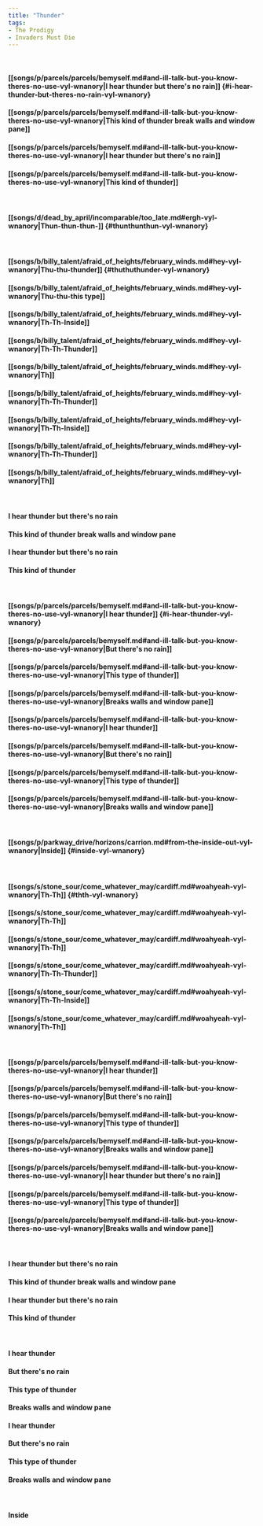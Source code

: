 ```yaml
---
title: "Thunder"
tags:
- The Prodigy
- Invaders Must Die
---
```

&nbsp;
#### [[songs/p/parcels/parcels/bemyself.md#and-ill-talk-but-you-know-theres-no-use-vyl-wnanory|I hear thunder but there's no rain]] {#i-hear-thunder-but-theres-no-rain-vyl-wnanory}
#### [[songs/p/parcels/parcels/bemyself.md#and-ill-talk-but-you-know-theres-no-use-vyl-wnanory|This kind of thunder break walls and window pane]]
#### [[songs/p/parcels/parcels/bemyself.md#and-ill-talk-but-you-know-theres-no-use-vyl-wnanory|I hear thunder but there's no rain]]
#### [[songs/p/parcels/parcels/bemyself.md#and-ill-talk-but-you-know-theres-no-use-vyl-wnanory|This kind of thunder]]
&nbsp;
#### [[songs/d/dead_by_april/incomparable/too_late.md#ergh-vyl-wnanory|Thun-thun-thun-]] {#thunthunthun-vyl-wnanory}
&nbsp;
#### [[songs/b/billy_talent/afraid_of_heights/february_winds.md#hey-vyl-wnanory|Thu-thu-thunder]] {#thuthuthunder-vyl-wnanory}
#### [[songs/b/billy_talent/afraid_of_heights/february_winds.md#hey-vyl-wnanory|Thu-thu-this type]]
#### [[songs/b/billy_talent/afraid_of_heights/february_winds.md#hey-vyl-wnanory|Th-Th-Inside]]
#### [[songs/b/billy_talent/afraid_of_heights/february_winds.md#hey-vyl-wnanory|Th-Th-Thunder]]
#### [[songs/b/billy_talent/afraid_of_heights/february_winds.md#hey-vyl-wnanory|Th]]
#### [[songs/b/billy_talent/afraid_of_heights/february_winds.md#hey-vyl-wnanory|Th-Th-Thunder]]
#### [[songs/b/billy_talent/afraid_of_heights/february_winds.md#hey-vyl-wnanory|Th-Th-Inside]]
#### [[songs/b/billy_talent/afraid_of_heights/february_winds.md#hey-vyl-wnanory|Th-Th-Thunder]]
#### [[songs/b/billy_talent/afraid_of_heights/february_winds.md#hey-vyl-wnanory|Th]]
&nbsp;
#### I hear thunder but there's no rain
#### This kind of thunder break walls and window pane
#### I hear thunder but there's no rain
#### This kind of thunder
&nbsp;
#### [[songs/p/parcels/parcels/bemyself.md#and-ill-talk-but-you-know-theres-no-use-vyl-wnanory|I hear thunder]] {#i-hear-thunder-vyl-wnanory}
#### [[songs/p/parcels/parcels/bemyself.md#and-ill-talk-but-you-know-theres-no-use-vyl-wnanory|But there's no rain]]
#### [[songs/p/parcels/parcels/bemyself.md#and-ill-talk-but-you-know-theres-no-use-vyl-wnanory|This type of thunder]]
#### [[songs/p/parcels/parcels/bemyself.md#and-ill-talk-but-you-know-theres-no-use-vyl-wnanory|Breaks walls and window pane]]
#### [[songs/p/parcels/parcels/bemyself.md#and-ill-talk-but-you-know-theres-no-use-vyl-wnanory|I hear thunder]]
#### [[songs/p/parcels/parcels/bemyself.md#and-ill-talk-but-you-know-theres-no-use-vyl-wnanory|But there's no rain]]
#### [[songs/p/parcels/parcels/bemyself.md#and-ill-talk-but-you-know-theres-no-use-vyl-wnanory|This type of thunder]]
#### [[songs/p/parcels/parcels/bemyself.md#and-ill-talk-but-you-know-theres-no-use-vyl-wnanory|Breaks walls and window pane]]
&nbsp;
#### [[songs/p/parkway_drive/horizons/carrion.md#from-the-inside-out-vyl-wnanory|Inside]] {#inside-vyl-wnanory}
&nbsp;
#### [[songs/s/stone_sour/come_whatever_may/cardiff.md#woahyeah-vyl-wnanory|Th-Th]] {#thth-vyl-wnanory}
#### [[songs/s/stone_sour/come_whatever_may/cardiff.md#woahyeah-vyl-wnanory|Th-Th]]
#### [[songs/s/stone_sour/come_whatever_may/cardiff.md#woahyeah-vyl-wnanory|Th-Th]]
#### [[songs/s/stone_sour/come_whatever_may/cardiff.md#woahyeah-vyl-wnanory|Th-Th-Thunder]]
#### [[songs/s/stone_sour/come_whatever_may/cardiff.md#woahyeah-vyl-wnanory|Th-Th-Inside]]
#### [[songs/s/stone_sour/come_whatever_may/cardiff.md#woahyeah-vyl-wnanory|Th-Th]]
&nbsp;
#### [[songs/p/parcels/parcels/bemyself.md#and-ill-talk-but-you-know-theres-no-use-vyl-wnanory|I hear thunder]]
#### [[songs/p/parcels/parcels/bemyself.md#and-ill-talk-but-you-know-theres-no-use-vyl-wnanory|But there's no rain]]
#### [[songs/p/parcels/parcels/bemyself.md#and-ill-talk-but-you-know-theres-no-use-vyl-wnanory|This type of thunder]]
#### [[songs/p/parcels/parcels/bemyself.md#and-ill-talk-but-you-know-theres-no-use-vyl-wnanory|Breaks walls and window pane]]
#### [[songs/p/parcels/parcels/bemyself.md#and-ill-talk-but-you-know-theres-no-use-vyl-wnanory|I hear thunder but there's no rain]]
#### [[songs/p/parcels/parcels/bemyself.md#and-ill-talk-but-you-know-theres-no-use-vyl-wnanory|This type of thunder]]
#### [[songs/p/parcels/parcels/bemyself.md#and-ill-talk-but-you-know-theres-no-use-vyl-wnanory|Breaks walls and window pane]]
&nbsp;
#### I hear thunder but there's no rain
#### This kind of thunder break walls and window pane
#### I hear thunder but there's no rain
#### This kind of thunder
&nbsp;
#### I hear thunder
#### But there's no rain
#### This type of thunder
#### Breaks walls and window pane
#### I hear thunder
#### But there's no rain
#### This type of thunder
#### Breaks walls and window pane
&nbsp;
#### Inside

